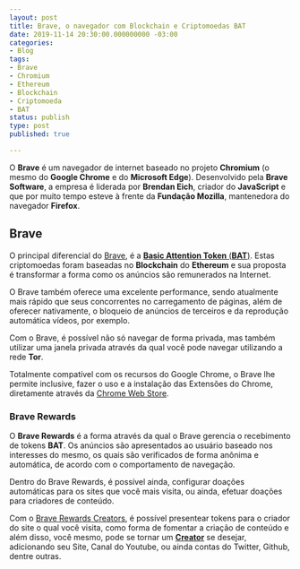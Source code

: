```yaml
---
layout: post
title: Brave, o navegador com Blockchain e Criptomoedas BAT
date: 2019-11-14 20:30:00.000000000 -03:00
categories:
- Blog
tags:
- Brave
- Chromium
- Ethereum
- Blockchain
- Criptomoeda
- BAT
status: publish
type: post
published: true

---
```


O **Brave** é um navegador de internet baseado no projeto **Chromium** (o mesmo do **Google Chrome** e do **Microsoft Edge**).
Desenvolvido pela **Brave Software**, a empresa é liderada por **Brendan Eich**, criador do **JavaScript** e que por muito tempo esteve à frente da **Fundação Mozilla**, mantenedora do navegador **Firefox**.

## Brave

O principal diferencial do [Brave](https://brave.com/download/), é a [**Basic Attention Token** (**BAT**)](https://basicattentiontoken.org/). Estas criptomoedas foram baseadas no **Blockchain** do **Ethereum** e sua proposta é transformar a forma como os anúncios são remunerados na Internet.

O Brave também oferece uma excelente performance, sendo atualmente mais rápido que seus concorrentes no carregamento de páginas, além de oferecer nativamente, o bloqueio de anúncios de terceiros e da reprodução automática vídeos, por exemplo.

Com o Brave, é possível não só navegar de forma privada, mas também utilizar uma janela privada através da qual você pode navegar utilizando a rede **Tor**.

Totalmente compatível com os recursos do Google Chrome, o Brave lhe permite inclusive, fazer o uso e a instalação das Extensões do Chrome, diretamente através da [Chrome Web Store](https://chrome.google.com/webstore/category/extensions).

### Brave Rewards

O **Brave Rewards** é a forma através da qual o Brave gerencia o recebimento de tokens **BAT**. Os anúncios são apresentados ao usuário baseado nos interesses do mesmo, os quais são verificados de forma anônima e automática, de acordo com o comportamento de navegação.

Dentro do Brave Rewards, é possível ainda, configurar doações automáticas para os sites que você mais visita, ou ainda, efetuar doações para criadores de conteúdo.

Com o [Brave Rewards Creators](https://creators.brave.com/), é possível presentear tokens para o criador do site o qual você visita, como forma de fomentar a criação de conteúdo e além disso, você mesmo, pode se tornar um [**Creator**](https://creators.brave.com/sign-up) se desejar, adicionando seu Site, Canal do Youtube, ou ainda contas do Twitter, Github, dentre outras.